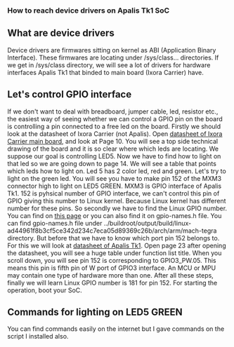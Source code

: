 ### How to reach device drivers on Apalis Tk1 SoC

## What are device drivers

   Device drivers are firmwares sitting on kernel as ABI (Application Binary Interface). These firmwares are locating under /sys/class... directories.
If we get in /sys/class directory, we will see a lot of drivers for hardware interfaces Apalis Tk1 that binded to main board (Ixora Carrier) have.

## Let's control GPIO interface

   If we don't want to deal with breadboard, jumper cable, led, resistor etc., the easiest way of seeing whether we can control a GPIO pin on the board is controlling a pin connected to a free led on the board. Firstly we should look at the datasheet of Ixora Carrier (not Apalis). Open [datasheet of Ixora Carrier main board](https://docs.toradex.com/104004-apalis-arm-ixora-datasheet-v1-1.pdf), 
and look at Page 10. You will see a top side technical drawing of the board and it is so clear where which leds are locating. We suppose our goal is controlling LED5. Now we have to find how to light on
that led so we are going down to page 14. We will see a table that points which leds how to light on. Led 5 has 2 color led, red and green. Let's try to light on the green led. You will see you have to
make pin 152 of the MXM3 connector high to light on LED5 GREEN. MXM3 is GPIO interface of Apalis Tk1. 152 is pyhsical number of GPIO interface, we can't control this pin of GPIO giving this number to
Linux kernel. Because Linux kernel has different number for these pins. So secondly we have to find the Linux GPIO number. You can find on [this page](https://developer.toradex.com/knowledge-base/gpio-alphanumeric-to-gpio-numeric-assignment) or you can also find it on gpio-names.h file. You can find gpio-names.h file under ../buildroot/output/build/linux-ad44961f8b3cf5ce342d234c7eca05d89369c26b/arch/arm/mach-tegra directory. But before that we have to know which port pin 152 belongs to. For this we will look at [datasheet of Apalis Tk1](https://docs.toradex.com/103129-apalis-tk1-datasheet.pdf#page=11&zoom=100,109,160). Open page 23 after opening the datasheet, you will see a huge table under function list title. When you scroll down, you will see pin 152 is corresponding to GPIO3_PW.05. This means this pin is fifth pin of W port of GPIO3 interface. An MCU or MPU may contain one type of hardware more than one. After all these steps, finally we will learn Linux GPIO number is 181 for pin 152. For starting the operation, boot your SoC. 

## Commands for lighting on LED5 GREEN

   You can find commands easily on the internet but I gave commands on the script I installed also.

